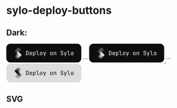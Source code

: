 # sylo-deploy-buttons

## Dark: 
<img src='https://github.com/NebulaServices/sylo-deploy-buttons/blob/main/3.png' width='200px'  height='50px'> 
```
<a href='https://sylodev.com/deploy/APPROVED_PROXY_HERE'> <img src='https://github.com/NebulaServices/sylo-deploy-buttons/blob/main/3.png' width='200px'  height='50px'> </a> 
```


<img src='https://github.com/NebulaServices/sylo-deploy-buttons/blob/main/4.png' width='200px'  height='50px'> 

## SVG 
